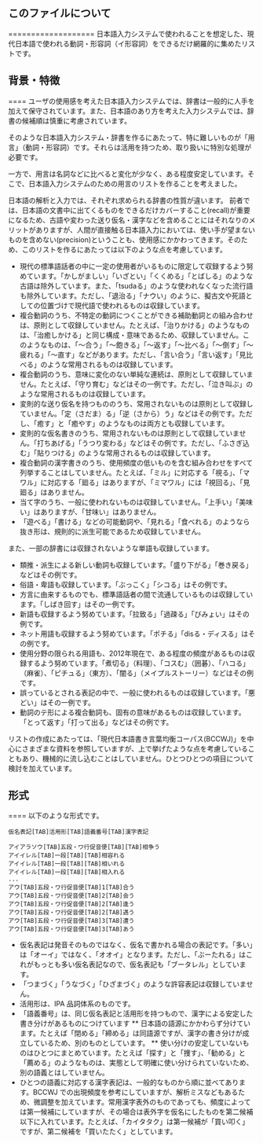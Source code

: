 このファイルについて
-------------------
===================
日本語入力システムで使われることを想定した、現代日本語で使われる動詞・形容詞（イ形容詞）をできるだけ網羅的に集めたリストです。

背景・特徴
----
====
ユーザの使用感を考えた日本語入力システムでは、辞書は一般的に人手を加えて保守されています。また、日本語のあり方を考えた入力システムでは、辞書の候補順は慎重に考慮されています。

そのような日本語入力システム・辞書を作るにあたって、特に難しいものが「用言」（動詞・形容詞）です。それらは活用を持つため、取り扱いに特別な処理が必要です。

一方で、用言は名詞などに比べると変化が少なく、ある程度安定しています。そこで、日本語入力システムのための用言のリストを作ることを考えました。

日本語の解析と入力では、それぞれ求められる辞書の性質が違います。 前者では、日本語の文書中に出てくるものをできるだけカバーすること(recall)が重要になるため、古語や変わった送り仮名・漢字などを含めることにはそれなりのメリットがありますが、人間が直接触る日本語入力においては、使い手が望まないものを含めない(precision)ということも、使用感にかかわってきます。そのため、このリストを作るにあたっては以下のような点を考慮しています。

* 現代の標準語話者の中に一定の使用者がいるものに限定して収録するよう努めています。「かしがましい」「いざとい」「くくめる」「とばしる」のような古語は除外しています。また、「tsudaる」のような使われなくなった流行語も除外しています。ただし、「退治る」「ナウい」のように、擬古文や死語としての位置づけで現代語で使われるものは収録しています。
* 複合動詞のうち、不特定の動詞につくことができる補助動詞との組み合わせは、原則として収録していません。たとえば、「治りかける」のようなものは、「治癒しかける」と同じ構成・意味であるため、収録していません。このようなものは、「〜合う」「〜飽きる」「〜返す」「〜比べる」「〜倒す」「〜疲れる」「〜直す」などがあります。ただし、「言い合う」「言い返す」「見比べる」のような常用されるものは収録しています。
* 複合動詞のうち、意味に変化のない単純な連続は、原則として収録していません。たとえば、「守り育む」などはその一例です。ただし、「泣き叫ぶ」のような常用されるものは収録しています。
* 変則的な送り仮名を持つもののうち、常用されないものは原則として収録していません。「定（さだま）る」「逆（さから）う」などはその例です。ただし、「癒す」と「癒やす」のようなものは両方とも収録しています。
* 変則的な仮名書きのうち、常用されないものは原則として収録していません。「打ちあげる」「うつり変わる」などはその例です。ただし、「ふさぎ込む」「貼りつける」のような常用されるものは収録しています。
* 複合動詞の漢字書きのうち、使用頻度の低いものを含む組み合わせをすべて列挙することはしていません。たとえば、「ミル」に対応する「視る」、「マワル」に対応する「廻る」はありますが、「ミマワル」には「視回る」、「見廻る」はありません。
* 当て字のうち、一般に使われないものは収録していません。「上手い」「美味い」はありますが、「甘味い」はありません。
* 「遊べる」「書ける」などの可能動詞や、「見れる」「食べれる」のようなら抜き形は、規則的に派生可能であるため収録していません。

また、一部の辞書には収録されないような単語も収録しています。
* 類推・派生による新しい動詞も収録しています。「盛り下がる」「巻き戻る」などはその例です。
* 俗語・卑語も収録しています。「ぶっこく」「シコる」はその例です。
* 方言に由来するものでも、標準語話者の間で流通しているものは収録しています。「しばき回す」はその一例です。
* 新語も収録するよう努めています。「拉致る」「過疎る」「びみょい」はその例です。
* ネット用語も収録するよう努めています。「ポチる」「disる・ディスる」はその例です。
* 使用分野の限られる用語も、2012年現在で、ある程度の頻度があるものは収録するよう努めています。「煮切る」（料理）、「コスむ」（囲碁）、「ハコる」（麻雀）、「ピチュる」（東方）、「闇る」（メイプルストーリー）などはその例です。
* 誤っているとされる表記の中で、一般に使われるものは収録しています。「悪どい」はその一例です。
* 動詞のテ形による複合動詞も、固有の意味があるものは収録しています。「とって返す」「打って出る」などはその例です。

リストの作成にあたっては、「現代日本語書き言葉均衡コーパス(BCCWJ)」を中心にさまざまな資料を参照していますが、上で挙げたような点を考慮していることもあり、機械的に流し込むことはしていません。ひとつひとつの項目について検討を加えています。

形式
----
====
以下のような形式です。

    仮名表記[TAB]活用形[TAB]語義番号[TAB]漢字表記
    
    アイアラソウ[TAB]五段・ワ行促音便[TAB][TAB]相争う
    アイイレル[TAB]一段[TAB][TAB]相容れる
    アイイレル[TAB]一段[TAB][TAB]相いれる
    アイイレル[TAB]一段[TAB][TAB]相入れる
    ...
    アウ[TAB]五段・ワ行促音便[TAB]1[TAB]合う
    アウ[TAB]五段・ワ行促音便[TAB]2[TAB]会う
    アウ[TAB]五段・ワ行促音便[TAB]2[TAB]逢う
    アウ[TAB]五段・ワ行促音便[TAB]2[TAB]遇う
    アウ[TAB]五段・ワ行促音便[TAB]3[TAB]遭う
    アウ[TAB]五段・ワ行促音便[TAB]3[TAB]あう

* 仮名表記は発音そのものではなく、仮名で書かれる場合の表記です。「多い」は「オーイ」ではなく、「オオイ」となります。ただし、「ぶーたれる」はこれがもっとも多い仮名表記なので、仮名表記も「ブータレル」としています。
* 「つまづく」「うなづく」「ひざまづく」のような許容表記は収録していません。
* 活用形は、IPA 品詞体系のものです。
* 「語義番号」は、同じ仮名表記と活用形を持つもので、漢字による安定した書き分けがあるものにつけています
** 日本語の語源にかかわらず分けています。たとえば「閉める」「締める」は同語源ですが、漢字の書き分けが成立しているため、別のものとしています。
** 使い分けの安定していないものはひとつにまとめています。たとえば「探す」と「捜す」、「勧める」と「薦める」のようなものは、実態として明確に使い分けられていないため、別の語義とはしていません。
* ひとつの語義に対応する漢字表記は、一般的なものから順に並べてあります。BCCWJ での出現頻度を参考にしていますが、解析ミスなどもあるため、微調整を加えています。常用漢字表外のものであっても、頻度によっては第一候補にしていますが、その場合は表外字を仮名にしたものを第二候補以下に入れています。たとえば、「カイタタク」は第一候補が「買い叩く」ですが、第二候補を「買いたたく」としています。
